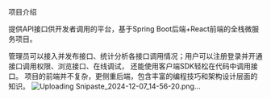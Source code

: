 项目介绍

提供API接口供开发者调用的平台，基于Spring Boot后端+React前端的全栈微服务项目。

管理员可以接入并发布接口、统计分析各接口调用情况；用户可以注册登录并开通接口调用权限、浏览接口、在线调试，
还能使用客户端SDK轻松在代码中调用接口。
项目的前端并不复杂，更侧重后端，包含丰富的编程技巧和架构设计层面的知识。
![Uploading Snipaste_2024-12-07_14-56-20.png…]()
